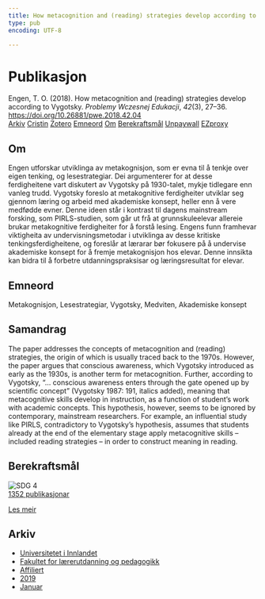 ```yaml
---
title: How metacognition and (reading) strategies develop according to Vygotsky
type: pub
encoding: UTF-8

---
```

<h1>Publikasjon</h1>
<article id="csl-bib-container-MYTEZ2XJ" class="csl-bib-container">
  <div class="csl-bib-body"> <div class="csl-entry">Engen, T. O. (2018). How metacognition and (reading) strategies develop according to Vygotsky. <i>Problemy Wczesnej Edukacji</i>, <i>42</i>(3), 27–36. <a href="https://doi.org/10.26881/pwe.2018.42.04">https://doi.org/10.26881/pwe.2018.42.04</a></div> </div>
  <div class="csl-bib-buttons">
    <a href="#taxonomy-article-MYTEZ2XJ" alt="archive" class="csl-bib-button">Arkiv</a>
    <a href="https://app.cristin.no/results/show.jsf?id=1668369" alt="Cristin" class="csl-bib-button">Cristin</a>
    <a href="http://zotero.org/groups/5881554/items/MYTEZ2XJ" alt="Zotero" class="csl-bib-button">Zotero</a>
    <a href="#keywords-article-MYTEZ2XJ" alt="keywords" class="csl-bib-button">Emneord</a>
    <a href="#about-article-MYTEZ2XJ" alt="about_pub" class="csl-bib-button">Om</a>
    <a href="#sdg-article-MYTEZ2XJ" alt="sdg" class="csl-bib-button">Berekraftsmål</a>
    <a href="https://czasopisma.bg.ug.edu.pl/index.php/pwe/article/download/1994/1444" alt="Unpaywall" class="csl-bib-button">Unpaywall</a>
    <a href="https://czasopisma.bg.ug.edu.pl/index.php/pwe/article/download/1994/1444" alt="EZproxy" class="csl-bib-button">EZproxy</a>
  </div>
  <div id="csl-bib-meta-container-MYTEZ2XJ"></div>
</article>
<div id="csl-bib-meta-MYTEZ2XJ" class="csl-bib-meta">
  <article id="about-article-MYTEZ2XJ" class="about_pub-article">
    <h1>Om</h1>
    Engen utforskar utviklinga av metakognisjon, som er evna til å tenkje over eigen tenking, og lesestrategiar. Dei argumenterer for at desse ferdigheitene vart diskutert av Vygotsky på 1930-talet, mykje tidlegare enn vanleg trudd. Vygotsky foreslo at metakognitive ferdigheiter utviklar seg gjennom læring og arbeid med akademiske konsept, heller enn å vere medfødde evner. Denne ideen står i kontrast til dagens mainstream forsking, som PIRLS-studien, som går ut frå at grunnskuleelevar allereie brukar metakognitive ferdigheiter for å forstå lesing. Engens funn framhevar viktigheita av undervisningsmetodar i utviklinga av desse kritiske tenkingsferdigheitene, og foreslår at lærarar bør fokusere på å undervise akademiske konsept for å fremje metakognisjon hos elevar. Denne innsikta kan bidra til å forbetre utdanningspraksisar og læringsresultat for elevar.
  </article>
  <article id="keywords-article-MYTEZ2XJ" class="keywords-article">
    <h1>Emneord</h1>
    Metakognisjon, Lesestrategiar, Vygotsky, Medviten, Akademiske konsept
  </article>
  <article id="abstract-article-MYTEZ2XJ" class="abstract-article">
    <h1>Samandrag</h1>
    The paper addresses the concepts of metacognition and (reading) strategies, the origin of which is usually traced back to the 1970s. However, the paper argues that conscious awareness, which Vygotsky introduced as early as the 1930s, is another term for metacognition. Further, according to Vygotsky, “… conscious awareness enters through the gate opened up by scientific concept” (Vygotsky 1987: 191, italics added), meaning that metacognitive skills develop in instruction, as a function of student’s work with academic concepts. This hypothesis, however, seems to be ignored by contemporary, mainstream researchers. For example, an influential study like PIRLS, contradictory to Vygotsky’s hypothesis, assumes that students already at the end of the elementary stage apply metacognitive skills – included reading strategies – in order to construct meaning in reading.
  </article>
  <article id="sdg-article-MYTEZ2XJ" class="sdg-article">
    <h1>Berekraftsmål</h1>
    <div class="sdg-container"><div id="sdg4" class="sdg">
        <img src="{{< params subfolder >}}images/sdg/sdg04_nn.png" class="image" alt="SDG 4">
        <div class="sdg-overlay">
          <a href="/nn/archive/?key=?sdg=4#archive" class="sdg-publication-count"><span>1352</span> publikasjonar</a>
          <p><a href="https://fn.no/om-fn/fns-baerekraftsmaal/god-utdanning?lang=nno-NO" class="sdg-read-more">Les meir</a></p>
        </div>
      </div></div>
  </article>
  <article id="taxonomy-article-MYTEZ2XJ" class="taxonomy-article">
    <h1>Arkiv</h1>
    <ul>
      <li>
        <a href="/nn/archive/?key=3DCRN523">Universitetet i Innlandet</a>
      </li>
      <li>
        <a href="/nn/archive/?key=WYNZA47F">Fakultet for lærerutdanning og pedagogikk</a>
      </li>
      <li>
        <a href="/nn/archive/?key=2ZAN5K7T">Affiliert</a>
      </li>
      <li>
        <a href="/nn/archive/?key=DEBVM7RU">2019</a>
      </li>
      <li>
        <a href="/nn/archive/?key=XI7QS2E2">Januar</a>
      </li>
    </ul>
  </article>
</div>

